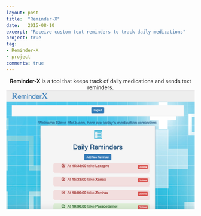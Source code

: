 ```yaml
---
layout: post
title:  "Reminder-X"
date:   2015-08-10
excerpt: "Receive custom text reminders to track daily medications"
project: true
tag:
- Reminder-X
- project
comments: true
---
```



<center><b>Reminder-X</b> is a tool that keeps track of daily medications and sends text reminders.</center>

<div>
  <a href="//reminder-x.herokuapp.com/"><img src="../assets/img/reminder-x.png"></a>
</div>
